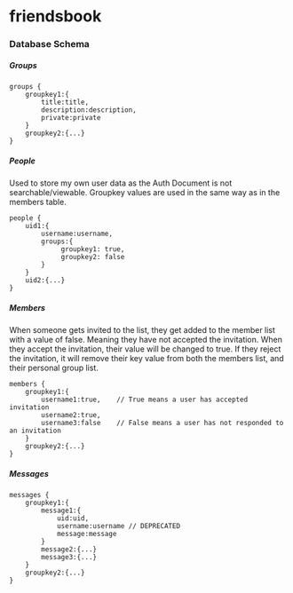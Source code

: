 # friendsbook

### Database Schema

##### Groups
    groups {
    	groupkey1:{
            title:title,
            description:description,
            private:private
    	}
    	groupkey2:{...}
    }

##### People
Used to store my own user data as the Auth Document is not searchable/viewable. Groupkey values are used in the same way as in the members table.

    people {
    	uid1:{
            username:username,
            groups:{
                 groupkey1: true,
                 groupkey2: false
            }
    	}
    	uid2:{...}
    }

##### Members
When someone gets invited to the list, they get added to the member list with a value of false. Meaning they have not accepted the invitation. When they accept the invitation, their value will be changed to true. If they reject the invitation, it will remove their key value from both the members list, and their personal group list.

    members {
    	groupkey1:{
            username1:true,    // True means a user has accepted invitation
            username2:true,
            username3:false    // False means a user has not responded to an invitation
    	}
    	groupkey2:{...}
    }

##### Messages
    messages {
    	groupkey1:{
    		message1:{
    			uid:uid,
    			username:username // DEPRECATED
    			message:message
    		}
    		message2:{...}
    		message3:{...}
    	}
    	groupkey2:{...}
    }